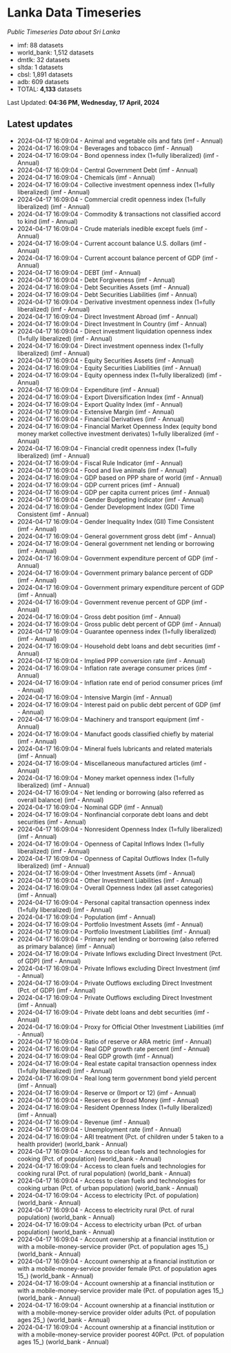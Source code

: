 # Lanka Data Timeseries
*Public Timeseries Data about Sri Lanka*

* imf: 88 datasets
* world_bank: 1,512 datasets
* dmtlk: 32 datasets
* sltda: 1 datasets
* cbsl: 1,891 datasets
* adb: 609 datasets
* TOTAL: **4,133** datasets

Last Updated: **04:36 PM, Wednesday, 17 April, 2024**

## Latest updates

* 2024-04-17 16:09:04 - Animal and vegetable oils and fats (imf - Annual)
* 2024-04-17 16:09:04 - Beverages and tobacco (imf - Annual)
* 2024-04-17 16:09:04 - Bond openness index (1=fully liberalized) (imf - Annual)
* 2024-04-17 16:09:04 - Central Government Debt (imf - Annual)
* 2024-04-17 16:09:04 - Chemicals (imf - Annual)
* 2024-04-17 16:09:04 - Collective investment openness index (1=fully liberalized) (imf - Annual)
* 2024-04-17 16:09:04 - Commercial credit openness index (1=fully liberalized) (imf - Annual)
* 2024-04-17 16:09:04 - Commodity & transactions not classified accord to kind (imf - Annual)
* 2024-04-17 16:09:04 - Crude materials inedible except fuels (imf - Annual)
* 2024-04-17 16:09:04 - Current account balance U.S. dollars (imf - Annual)
* 2024-04-17 16:09:04 - Current account balance percent of GDP (imf - Annual)
* 2024-04-17 16:09:04 - DEBT (imf - Annual)
* 2024-04-17 16:09:04 - Debt Forgiveness (imf - Annual)
* 2024-04-17 16:09:04 - Debt Securities Assets (imf - Annual)
* 2024-04-17 16:09:04 - Debt Securities Liabilities (imf - Annual)
* 2024-04-17 16:09:04 - Derivative investment openness index (1=fully liberalized) (imf - Annual)
* 2024-04-17 16:09:04 - Direct Investment Abroad (imf - Annual)
* 2024-04-17 16:09:04 - Direct Investment In Country (imf - Annual)
* 2024-04-17 16:09:04 - Direct investment liquidation openness index (1=fully liberalized) (imf - Annual)
* 2024-04-17 16:09:04 - Direct investment openness index (1=fully liberalized) (imf - Annual)
* 2024-04-17 16:09:04 - Equity Securities Assets (imf - Annual)
* 2024-04-17 16:09:04 - Equity Securities Liabilities (imf - Annual)
* 2024-04-17 16:09:04 - Equity openness index (1=fully liberalized) (imf - Annual)
* 2024-04-17 16:09:04 - Expenditure (imf - Annual)
* 2024-04-17 16:09:04 - Export Diversification Index (imf - Annual)
* 2024-04-17 16:09:04 - Export Quality Index (imf - Annual)
* 2024-04-17 16:09:04 - Extensive Margin (imf - Annual)
* 2024-04-17 16:09:04 - Financial Derivatives (imf - Annual)
* 2024-04-17 16:09:04 - Financial Market Openness Index (equity bond money market collective investment derivates) 1=fully liberalized (imf - Annual)
* 2024-04-17 16:09:04 - Financial credit openness index (1=fully liberalized) (imf - Annual)
* 2024-04-17 16:09:04 - Fiscal Rule Indicator (imf - Annual)
* 2024-04-17 16:09:04 - Food and live animals (imf - Annual)
* 2024-04-17 16:09:04 - GDP based on PPP share of world (imf - Annual)
* 2024-04-17 16:09:04 - GDP current prices (imf - Annual)
* 2024-04-17 16:09:04 - GDP per capita current prices (imf - Annual)
* 2024-04-17 16:09:04 - Gender Budgeting Indicator (imf - Annual)
* 2024-04-17 16:09:04 - Gender Development Index (GDI) Time Consistent (imf - Annual)
* 2024-04-17 16:09:04 - Gender Inequality Index (GII) Time Consistent (imf - Annual)
* 2024-04-17 16:09:04 - General government gross debt (imf - Annual)
* 2024-04-17 16:09:04 - General government net lending or borrowing (imf - Annual)
* 2024-04-17 16:09:04 - Government expenditure percent of GDP (imf - Annual)
* 2024-04-17 16:09:04 - Government primary balance percent of GDP (imf - Annual)
* 2024-04-17 16:09:04 - Government primary expenditure percent of GDP (imf - Annual)
* 2024-04-17 16:09:04 - Government revenue percent of GDP (imf - Annual)
* 2024-04-17 16:09:04 - Gross debt position (imf - Annual)
* 2024-04-17 16:09:04 - Gross public debt percent of GDP (imf - Annual)
* 2024-04-17 16:09:04 - Guarantee openness index (1=fully liberalized) (imf - Annual)
* 2024-04-17 16:09:04 - Household debt loans and debt securities (imf - Annual)
* 2024-04-17 16:09:04 - Implied PPP conversion rate (imf - Annual)
* 2024-04-17 16:09:04 - Inflation rate average consumer prices (imf - Annual)
* 2024-04-17 16:09:04 - Inflation rate end of period consumer prices (imf - Annual)
* 2024-04-17 16:09:04 - Intensive Margin (imf - Annual)
* 2024-04-17 16:09:04 - Interest paid on public debt percent of GDP (imf - Annual)
* 2024-04-17 16:09:04 - Machinery and transport equipment (imf - Annual)
* 2024-04-17 16:09:04 - Manufact goods classified chiefly by material (imf - Annual)
* 2024-04-17 16:09:04 - Mineral fuels lubricants and related materials (imf - Annual)
* 2024-04-17 16:09:04 - Miscellaneous manufactured articles (imf - Annual)
* 2024-04-17 16:09:04 - Money market openness index (1=fully liberalized) (imf - Annual)
* 2024-04-17 16:09:04 - Net lending or borrowing (also referred as overall balance) (imf - Annual)
* 2024-04-17 16:09:04 - Nominal GDP (imf - Annual)
* 2024-04-17 16:09:04 - Nonfinancial corporate debt loans and debt securities (imf - Annual)
* 2024-04-17 16:09:04 - Nonresident Openness Index (1=fully liberalized) (imf - Annual)
* 2024-04-17 16:09:04 - Openness of Capital Inflows Index (1=fully liberalized) (imf - Annual)
* 2024-04-17 16:09:04 - Openness of Capital Outflows Index (1=fully liberalized) (imf - Annual)
* 2024-04-17 16:09:04 - Other Investment Assets (imf - Annual)
* 2024-04-17 16:09:04 - Other Investment Liabilities (imf - Annual)
* 2024-04-17 16:09:04 - Overall Openness Index (all asset categories) (imf - Annual)
* 2024-04-17 16:09:04 - Personal capital transaction openness index (1=fully liberalized) (imf - Annual)
* 2024-04-17 16:09:04 - Population (imf - Annual)
* 2024-04-17 16:09:04 - Portfolio Investment Assets (imf - Annual)
* 2024-04-17 16:09:04 - Portfolio Investment Liabilities (imf - Annual)
* 2024-04-17 16:09:04 - Primary net lending or borrowing (also referred as primary balance) (imf - Annual)
* 2024-04-17 16:09:04 - Private Inflows excluding Direct Investment (Pct. of GDP) (imf - Annual)
* 2024-04-17 16:09:04 - Private Inflows excluding Direct Investment (imf - Annual)
* 2024-04-17 16:09:04 - Private Outflows excluding Direct Investment (Pct. of GDP) (imf - Annual)
* 2024-04-17 16:09:04 - Private Outflows excluding Direct Investment (imf - Annual)
* 2024-04-17 16:09:04 - Private debt loans and debt securities (imf - Annual)
* 2024-04-17 16:09:04 - Proxy for Official Other Investment Liabilities (imf - Annual)
* 2024-04-17 16:09:04 - Ratio of reserve or ARA metric (imf - Annual)
* 2024-04-17 16:09:04 - Real GDP growth rate percent (imf - Annual)
* 2024-04-17 16:09:04 - Real GDP growth (imf - Annual)
* 2024-04-17 16:09:04 - Real estate capital transaction openness index (1=fully liberalized) (imf - Annual)
* 2024-04-17 16:09:04 - Real long term government bond yield percent (imf - Annual)
* 2024-04-17 16:09:04 - Reserve or (Import or 12) (imf - Annual)
* 2024-04-17 16:09:04 - Reserves or Broad Money (imf - Annual)
* 2024-04-17 16:09:04 - Resident Openness Index (1=fully liberalized) (imf - Annual)
* 2024-04-17 16:09:04 - Revenue (imf - Annual)
* 2024-04-17 16:09:04 - Unemployment rate (imf - Annual)
* 2024-04-17 16:09:04 - ARI treatment (Pct. of children under 5 taken to a health provider) (world_bank - Annual)
* 2024-04-17 16:09:04 - Access to clean fuels and technologies for cooking (Pct. of population) (world_bank - Annual)
* 2024-04-17 16:09:04 - Access to clean fuels and technologies for cooking rural (Pct. of rural population) (world_bank - Annual)
* 2024-04-17 16:09:04 - Access to clean fuels and technologies for cooking urban (Pct. of urban population) (world_bank - Annual)
* 2024-04-17 16:09:04 - Access to electricity (Pct. of population) (world_bank - Annual)
* 2024-04-17 16:09:04 - Access to electricity rural (Pct. of rural population) (world_bank - Annual)
* 2024-04-17 16:09:04 - Access to electricity urban (Pct. of urban population) (world_bank - Annual)
* 2024-04-17 16:09:04 - Account ownership at a financial institution or with a mobile-money-service provider (Pct. of population ages 15_) (world_bank - Annual)
* 2024-04-17 16:09:04 - Account ownership at a financial institution or with a mobile-money-service provider female (Pct. of population ages 15_) (world_bank - Annual)
* 2024-04-17 16:09:04 - Account ownership at a financial institution or with a mobile-money-service provider male (Pct. of population ages 15_) (world_bank - Annual)
* 2024-04-17 16:09:04 - Account ownership at a financial institution or with a mobile-money-service provider older adults (Pct. of population ages 25_) (world_bank - Annual)
* 2024-04-17 16:09:04 - Account ownership at a financial institution or with a mobile-money-service provider poorest 40Pct. (Pct. of population ages 15_) (world_bank - Annual)